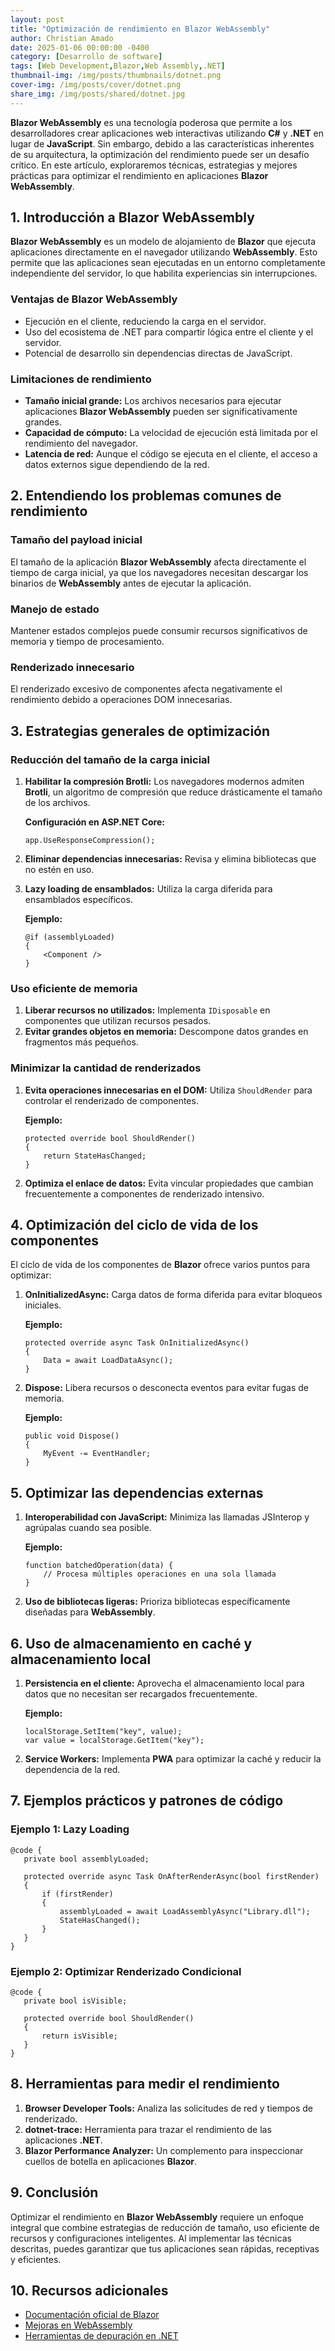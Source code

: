 ```yaml
---
layout: post
title: "Optimización de rendimiento en Blazor WebAssembly"
author: Christian Amado
date: 2025-01-06 00:00:00 -0400
category: [Desarrollo de software]
tags: [Web Development,Blazor,Web Assembly,.NET]
thumbnail-img: /img/posts/thumbnails/dotnet.png
cover-img: /img/posts/cover/dotnet.png
share_img: /img/posts/shared/dotnet.jpg
---
```


**Blazor WebAssembly** es una tecnología poderosa que permite a los desarrolladores crear aplicaciones web interactivas utilizando **C#** y **.NET** en lugar de **JavaScript**. Sin embargo, debido a las características inherentes de su arquitectura, la optimización del rendimiento puede ser un desafío crítico. En este artículo, exploraremos técnicas, estrategias y mejores prácticas para optimizar el rendimiento en aplicaciones **Blazor WebAssembly**.

<!--more-->

## 1. Introducción a Blazor WebAssembly

**Blazor WebAssembly** es un modelo de alojamiento de **Blazor** que ejecuta aplicaciones directamente en el navegador utilizando **WebAssembly**. Esto permite que las aplicaciones sean ejecutadas en un entorno completamente independiente del servidor, lo que habilita experiencias sin interrupciones.

### Ventajas de Blazor WebAssembly

- Ejecución en el cliente, reduciendo la carga en el servidor.
- Uso del ecosistema de .NET para compartir lógica entre el cliente y el servidor.
- Potencial de desarrollo sin dependencias directas de JavaScript.

### Limitaciones de rendimiento

- **Tamaño inicial grande:** Los archivos necesarios para ejecutar aplicaciones **Blazor WebAssembly** pueden ser significativamente grandes.
- **Capacidad de cómputo:** La velocidad de ejecución está limitada por el rendimiento del navegador.
- **Latencia de red:** Aunque el código se ejecuta en el cliente, el acceso a datos externos sigue dependiendo de la red.

## 2. Entendiendo los problemas comunes de rendimiento

### Tamaño del payload inicial

El tamaño de la aplicación **Blazor WebAssembly** afecta directamente el tiempo de carga inicial, ya que los navegadores necesitan descargar los binarios de **WebAssembly** antes de ejecutar la aplicación.

### Manejo de estado

Mantener estados complejos puede consumir recursos significativos de memoria y tiempo de procesamiento.

### Renderizado innecesario

El renderizado excesivo de componentes afecta negativamente el rendimiento debido a operaciones DOM innecesarias.

## 3. Estrategias generales de optimización

### Reducción del tamaño de la carga inicial

1. **Habilitar la compresión Brotli:** Los navegadores modernos admiten **Brotli**, un algoritmo de compresión que reduce drásticamente el tamaño de los archivos.

   **Configuración en ASP.NET Core:**

   ```
   app.UseResponseCompression();
   ```

2. **Eliminar dependencias innecesarias:** Revisa y elimina bibliotecas que no estén en uso.

3. **Lazy loading de ensamblados:** Utiliza la carga diferida para ensamblados específicos.

   **Ejemplo:**

   ```
   @if (assemblyLoaded)
   {
       <Component />
   }
   ```

### Uso eficiente de memoria

1. **Liberar recursos no utilizados:** Implementa `IDisposable` en componentes que utilizan recursos pesados.
2. **Evitar grandes objetos en memoria:** Descompone datos grandes en fragmentos más pequeños.

### Minimizar la cantidad de renderizados

1. **Evita operaciones innecesarias en el DOM:** Utiliza `ShouldRender` para controlar el renderizado de componentes.

   **Ejemplo:**

   ```
   protected override bool ShouldRender()
   {
       return StateHasChanged;
   }
   ```

2. **Optimiza el enlace de datos:** Evita vincular propiedades que cambian frecuentemente a componentes de renderizado intensivo.

## 4. Optimización del ciclo de vida de los componentes

El ciclo de vida de los componentes de **Blazor** ofrece varios puntos para optimizar:

1. **OnInitializedAsync:** Carga datos de forma diferida para evitar bloqueos iniciales.

   **Ejemplo:**

   ```
   protected override async Task OnInitializedAsync()
   {
       Data = await LoadDataAsync();
   }
   ```

2. **Dispose:** Libera recursos o desconecta eventos para evitar fugas de memoria.

   **Ejemplo:**

   ```
   public void Dispose()
   {
       MyEvent -= EventHandler;
   }
   ```

## 5. Optimizar las dependencias externas

1. **Interoperabilidad con JavaScript:** Minimiza las llamadas JSInterop y agrúpalas cuando sea posible.

   **Ejemplo:**

   ```
   function batchedOperation(data) {
       // Procesa múltiples operaciones en una sola llamada
   }
   ```

2. **Uso de bibliotecas ligeras:** Prioriza bibliotecas específicamente diseñadas para **WebAssembly**.

## 6. Uso de almacenamiento en caché y almacenamiento local

1. **Persistencia en el cliente:** Aprovecha el almacenamiento local para datos que no necesitan ser recargados frecuentemente.

   **Ejemplo:**

   ```
   localStorage.SetItem("key", value);
   var value = localStorage.GetItem("key");
   ```

2. **Service Workers:** Implementa **PWA** para optimizar la caché y reducir la dependencia de la red.

## 7. Ejemplos prácticos y patrones de código

### Ejemplo 1: Lazy Loading

```
@code {
   private bool assemblyLoaded;

   protected override async Task OnAfterRenderAsync(bool firstRender)
   {
       if (firstRender)
       {
           assemblyLoaded = await LoadAssemblyAsync("Library.dll");
           StateHasChanged();
       }
   }
}
```

### Ejemplo 2: Optimizar Renderizado Condicional

```
@code {
   private bool isVisible;

   protected override bool ShouldRender()
   {
       return isVisible;
   }
}
```

## 8. Herramientas para medir el rendimiento

1. **Browser Developer Tools:** Analiza las solicitudes de red y tiempos de renderizado.
2. **dotnet-trace:** Herramienta para trazar el rendimiento de las aplicaciones **.NET**.
3. **Blazor Performance Analyzer:** Un complemento para inspeccionar cuellos de botella en aplicaciones **Blazor**.

## 9. Conclusión

Optimizar el rendimiento en **Blazor WebAssembly** requiere un enfoque integral que combine estrategias de reducción de tamaño, uso eficiente de recursos y configuraciones inteligentes. Al implementar las técnicas descritas, puedes garantizar que tus aplicaciones sean rápidas, receptivas y eficientes.

## 10. Recursos adicionales
- [Documentación oficial de Blazor](https://learn.microsoft.com/en-us/aspnet/core/blazor/)
- [Mejoras en WebAssembly](https://webassembly.org/)
- [Herramientas de depuración en .NET](https://github.com/dotnet/diagnostics)
